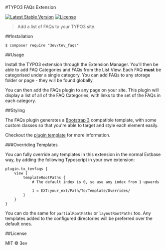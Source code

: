#TYPO3 FAQs Extension

[![Latest Stable Version](https://poser.pugx.org/3ev/tev_faqs/version)](https://packagist.org/packages/3ev/tev_faqs) [![License](https://poser.pugx.org/3ev/tev_faqs/license)](https://packagist.org/packages/3ev/tev_faqs)

> Add a list of FAQs to your TYPO3 site.

##Installation

```
$ composer require "3ev/tev_faqs"
```

##Usage

Install the TYPO3 extension through the Extension Manager. You'll then be able
to add FAQ Categories and FAQs from the List View. Each FAQ **must** be categorised
under a single category. You can add FAQs to any storage folder or page - they
will be found globally.

You can then add the FAQs plugin to any page on your site. This plugin will
display a list of all of the FAQ Categories, with links to the set of the FAQs
in each category.

##Styling

The FAQs plugin generates a [Bootstrap 3](http://getbootstrap.com/) compatible
template, with some custom classes so that you're able to target and style each
element easily.

Checkout the [plugin template](https://github.com/3ev/tev_faqs/blob/master/Resources/Private/Templates/Category/Show.html)
for more information.

###Overriding Templates

You can fully override any templates in this extension in the normal Extbase way,
by adding the following Typoscript in your own extension:

```
plugin.tx_tevfaqs {
    view {
        templateRootPaths {
            # The default index is 0, so use any index from 1 upwards

            1 = EXT:your_ext/Path/To/Template/Overrides/
        }
    }
}
```

You can do the same for `partialRootPaths` or `layoutRootPaths` too. Any templates
added to the configured directories will be preferred over the default ones.

##License

MIT © 3ev
